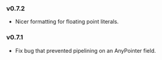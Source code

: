 ### v0.7.2
- Nicer formatting for floating point literals.

### v0.7.1
- Fix bug that prevented pipelining on an AnyPointer field.
